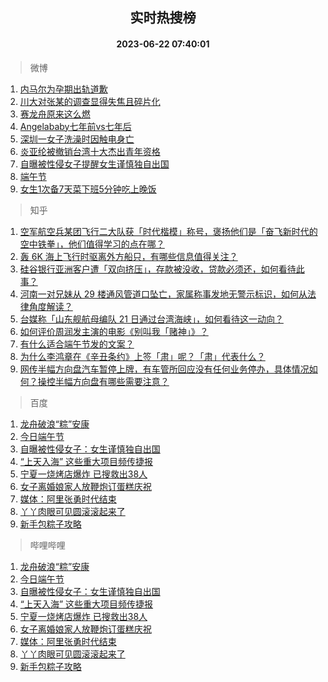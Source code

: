 <div align="center"><h2>实时热搜榜</h2><h4>2023-06-22 07:40:01</h4></div>

> 微博  

1. [内马尔为孕期出轨道歉](https://s.weibo.com/weibo?q=%E5%86%85%E9%A9%AC%E5%B0%94%E4%B8%BA%E5%AD%95%E6%9C%9F%E5%87%BA%E8%BD%A8%E9%81%93%E6%AD%89&t=31&band_rank=1&Refer=top)<br />
2. [川大对张某的调查显得失焦且碎片化](https://s.weibo.com/weibo?q=%23%E5%B7%9D%E5%A4%A7%E5%AF%B9%E5%BC%A0%E6%9F%90%E7%9A%84%E8%B0%83%E6%9F%A5%E6%98%BE%E5%BE%97%E5%A4%B1%E7%84%A6%E4%B8%94%E7%A2%8E%E7%89%87%E5%8C%96%23&t=31&band_rank=2&Refer=top)<br />
3. [赛龙舟原来这么燃](https://s.weibo.com/weibo?q=%23%E8%B5%9B%E9%BE%99%E8%88%9F%E5%8E%9F%E6%9D%A5%E8%BF%99%E4%B9%88%E7%87%83%23&t=31&band_rank=3&Refer=top)<br />
4. [Angelababy七年前vs七年后](https://s.weibo.com/weibo?q=%23Angelababy%E4%B8%83%E5%B9%B4%E5%89%8Dvs%E4%B8%83%E5%B9%B4%E5%90%8E%23&t=31&band_rank=4&Refer=top)<br />
5. [深圳一女子洗澡时因触电身亡](https://s.weibo.com/weibo?q=%23%E6%B7%B1%E5%9C%B3%E4%B8%80%E5%A5%B3%E5%AD%90%E6%B4%97%E6%BE%A1%E6%97%B6%E5%9B%A0%E8%A7%A6%E7%94%B5%E8%BA%AB%E4%BA%A1%23&t=31&band_rank=5&Refer=top)<br />
6. [炎亚纶被撤销台湾十大杰出青年资格](https://s.weibo.com/weibo?q=%23%E7%82%8E%E4%BA%9A%E7%BA%B6%E8%A2%AB%E6%92%A4%E9%94%80%E5%8F%B0%E6%B9%BE%E5%8D%81%E5%A4%A7%E6%9D%B0%E5%87%BA%E9%9D%92%E5%B9%B4%E8%B5%84%E6%A0%BC%23&t=31&band_rank=6&Refer=top)<br />
7. [自曝被性侵女子提醒女生谨慎独自出国](https://s.weibo.com/weibo?q=%23%E8%87%AA%E6%9B%9D%E8%A2%AB%E6%80%A7%E4%BE%B5%E5%A5%B3%E5%AD%90%E6%8F%90%E9%86%92%E5%A5%B3%E7%94%9F%E8%B0%A8%E6%85%8E%E7%8B%AC%E8%87%AA%E5%87%BA%E5%9B%BD%23&t=31&band_rank=7&Refer=top)<br />
8. [端午节](https://s.weibo.com/weibo?q=%E7%AB%AF%E5%8D%88%E8%8A%82&t=31&band_rank=8&Refer=top)<br />
9. [女生1次备7天菜下班5分钟吃上晚饭](https://s.weibo.com/weibo?q=%23%E5%A5%B3%E7%94%9F1%E6%AC%A1%E5%A4%877%E5%A4%A9%E8%8F%9C%E4%B8%8B%E7%8F%AD5%E5%88%86%E9%92%9F%E5%90%83%E4%B8%8A%E6%99%9A%E9%A5%AD%23&t=31&band_rank=9&Refer=top)<br />

> 知乎  

1. [空军航空兵某团飞行二大队获「时代楷模」称号，褒扬他们是「奋飞新时代的空中铁拳」，他们值得学习的点在哪？](https://www.zhihu.com/question/607609756)<br />
2. [轰 6K 海上飞行时驱离外方船只，有哪些信息值得关注？](https://www.zhihu.com/question/607773769)<br />
3. [硅谷银行亚洲客户遭「双向挤压」，存款被没收，贷款必须还，如何看待此事？](https://www.zhihu.com/question/607811714)<br />
4. [河南一对兄妹从 29 楼通风管道口坠亡，家属称事发地无警示标识，如何从法律角度解读？](https://www.zhihu.com/question/607786666)<br />
5. [台媒称「山东舰航母编队 21 日通过台湾海峡」，如何看待这一动向？](https://www.zhihu.com/question/607809103)<br />
6. [如何评价周润发主演的电影《别叫我「赌神」》？](https://www.zhihu.com/question/607437807)<br />
7. [有什么适合端午节发的文案？](https://www.zhihu.com/question/463006524)<br />
8. [为什么李鸿章在《辛丑条约》上签「肃」呢？「肃」代表什么？](https://www.zhihu.com/question/606492887)<br />
9. [网传半幅方向盘汽车暂停上牌，有车管所回应没有任何业务停办，具体情况如何？操控半幅方向盘有哪些需要注意？](https://www.zhihu.com/question/607716176)<br />

> 百度  

1. [龙舟破浪“粽”安康](https://www.baidu.com/s?wd=%E9%BE%99%E8%88%9F%E7%A0%B4%E6%B5%AA%E2%80%9C%E7%B2%BD%E2%80%9D%E5%AE%89%E5%BA%B7&sa=fyb_news&rsv_dl=fyb_news)<br />
2. [今日端午节](https://www.baidu.com/s?wd=%E4%BB%8A%E6%97%A5%E7%AB%AF%E5%8D%88%E8%8A%82&sa=fyb_news&rsv_dl=fyb_news)<br />
3. [自曝被性侵女子：女生谨慎独自出国](https://www.baidu.com/s?wd=%E8%87%AA%E6%9B%9D%E8%A2%AB%E6%80%A7%E4%BE%B5%E5%A5%B3%E5%AD%90%EF%BC%9A%E5%A5%B3%E7%94%9F%E8%B0%A8%E6%85%8E%E7%8B%AC%E8%87%AA%E5%87%BA%E5%9B%BD&sa=fyb_news&rsv_dl=fyb_news)<br />
4. [“上天入海” 这些重大项目频传捷报](https://www.baidu.com/s?wd=%E2%80%9C%E4%B8%8A%E5%A4%A9%E5%85%A5%E6%B5%B7%E2%80%9D+%E8%BF%99%E4%BA%9B%E9%87%8D%E5%A4%A7%E9%A1%B9%E7%9B%AE%E9%A2%91%E4%BC%A0%E6%8D%B7%E6%8A%A5&sa=fyb_news&rsv_dl=fyb_news)<br />
5. [宁夏一烧烤店爆炸 已搜救出38人](https://www.baidu.com/s?wd=%E5%AE%81%E5%A4%8F%E4%B8%80%E7%83%A7%E7%83%A4%E5%BA%97%E7%88%86%E7%82%B8+%E5%B7%B2%E6%90%9C%E6%95%91%E5%87%BA38%E4%BA%BA&sa=fyb_news&rsv_dl=fyb_news)<br />
6. [女子离婚娘家人放鞭炮订蛋糕庆祝](https://www.baidu.com/s?wd=%E5%A5%B3%E5%AD%90%E7%A6%BB%E5%A9%9A%E5%A8%98%E5%AE%B6%E4%BA%BA%E6%94%BE%E9%9E%AD%E7%82%AE%E8%AE%A2%E8%9B%8B%E7%B3%95%E5%BA%86%E7%A5%9D&sa=fyb_news&rsv_dl=fyb_news)<br />
7. [媒体：阿里张勇时代结束](https://www.baidu.com/s?wd=%E5%AA%92%E4%BD%93%EF%BC%9A%E9%98%BF%E9%87%8C%E5%BC%A0%E5%8B%87%E6%97%B6%E4%BB%A3%E7%BB%93%E6%9D%9F&sa=fyb_news&rsv_dl=fyb_news)<br />
8. [丫丫肉眼可见圆滚滚起来了](https://www.baidu.com/s?wd=%E4%B8%AB%E4%B8%AB%E8%82%89%E7%9C%BC%E5%8F%AF%E8%A7%81%E5%9C%86%E6%BB%9A%E6%BB%9A%E8%B5%B7%E6%9D%A5%E4%BA%86&sa=fyb_news&rsv_dl=fyb_news)<br />
9. [新手包粽子攻略](https://www.baidu.com/s?wd=%E6%96%B0%E6%89%8B%E5%8C%85%E7%B2%BD%E5%AD%90%E6%94%BB%E7%95%A5&sa=fyb_news&rsv_dl=fyb_news)<br />

> 哔哩哔哩  

1. [龙舟破浪“粽”安康](https://www.baidu.com/s?wd=%E9%BE%99%E8%88%9F%E7%A0%B4%E6%B5%AA%E2%80%9C%E7%B2%BD%E2%80%9D%E5%AE%89%E5%BA%B7&sa=fyb_news&rsv_dl=fyb_news)<br />
2. [今日端午节](https://www.baidu.com/s?wd=%E4%BB%8A%E6%97%A5%E7%AB%AF%E5%8D%88%E8%8A%82&sa=fyb_news&rsv_dl=fyb_news)<br />
3. [自曝被性侵女子：女生谨慎独自出国](https://www.baidu.com/s?wd=%E8%87%AA%E6%9B%9D%E8%A2%AB%E6%80%A7%E4%BE%B5%E5%A5%B3%E5%AD%90%EF%BC%9A%E5%A5%B3%E7%94%9F%E8%B0%A8%E6%85%8E%E7%8B%AC%E8%87%AA%E5%87%BA%E5%9B%BD&sa=fyb_news&rsv_dl=fyb_news)<br />
4. [“上天入海” 这些重大项目频传捷报](https://www.baidu.com/s?wd=%E2%80%9C%E4%B8%8A%E5%A4%A9%E5%85%A5%E6%B5%B7%E2%80%9D+%E8%BF%99%E4%BA%9B%E9%87%8D%E5%A4%A7%E9%A1%B9%E7%9B%AE%E9%A2%91%E4%BC%A0%E6%8D%B7%E6%8A%A5&sa=fyb_news&rsv_dl=fyb_news)<br />
5. [宁夏一烧烤店爆炸 已搜救出38人](https://www.baidu.com/s?wd=%E5%AE%81%E5%A4%8F%E4%B8%80%E7%83%A7%E7%83%A4%E5%BA%97%E7%88%86%E7%82%B8+%E5%B7%B2%E6%90%9C%E6%95%91%E5%87%BA38%E4%BA%BA&sa=fyb_news&rsv_dl=fyb_news)<br />
6. [女子离婚娘家人放鞭炮订蛋糕庆祝](https://www.baidu.com/s?wd=%E5%A5%B3%E5%AD%90%E7%A6%BB%E5%A9%9A%E5%A8%98%E5%AE%B6%E4%BA%BA%E6%94%BE%E9%9E%AD%E7%82%AE%E8%AE%A2%E8%9B%8B%E7%B3%95%E5%BA%86%E7%A5%9D&sa=fyb_news&rsv_dl=fyb_news)<br />
7. [媒体：阿里张勇时代结束](https://www.baidu.com/s?wd=%E5%AA%92%E4%BD%93%EF%BC%9A%E9%98%BF%E9%87%8C%E5%BC%A0%E5%8B%87%E6%97%B6%E4%BB%A3%E7%BB%93%E6%9D%9F&sa=fyb_news&rsv_dl=fyb_news)<br />
8. [丫丫肉眼可见圆滚滚起来了](https://www.baidu.com/s?wd=%E4%B8%AB%E4%B8%AB%E8%82%89%E7%9C%BC%E5%8F%AF%E8%A7%81%E5%9C%86%E6%BB%9A%E6%BB%9A%E8%B5%B7%E6%9D%A5%E4%BA%86&sa=fyb_news&rsv_dl=fyb_news)<br />
9. [新手包粽子攻略](https://www.baidu.com/s?wd=%E6%96%B0%E6%89%8B%E5%8C%85%E7%B2%BD%E5%AD%90%E6%94%BB%E7%95%A5&sa=fyb_news&rsv_dl=fyb_news)<br />
